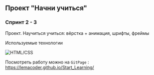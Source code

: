 ## Проект "Начни учиться"

### Спринт 2 - 3

Проект. Научиться учиться: вёрстка + анимация, шрифты, фреймы 


Используемые технологии 

![HTML/CSS](https://img.shields.io/badge/HTML/CSS-090909?style=for-the-badge&logo=html5&logoColor=e44d26)

Посмотреть работу можно на `GitPage` : https://lemacoder.github.io/Start_Learning/ 






